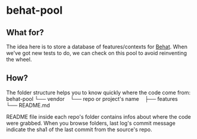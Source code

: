 behat-pool
==========

What for?
---------
The idea here is to store a database of features/contexts for [Behat](https://github.com/Behat/). When we've got new tests to do, we can check on this pool to avoid reinventing the wheel.

How?
----
The folder structure helps you to know quickly where the code come from:
behat-pool
└── vendor
    └── repo or project's name
        ├── features
        └── README.md

README file inside each repo's folder contains infos about where the code were grabbed. When you browse folders, last log's commit message indicate the sha1 of the last commit from the source's repo.
